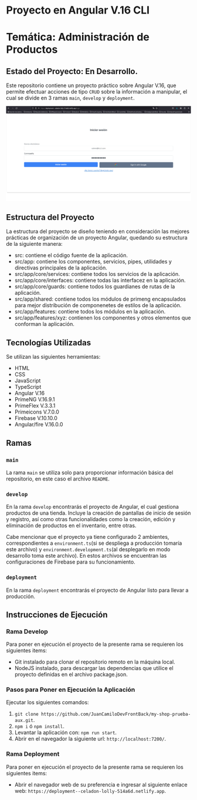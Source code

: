 # Proyecto en Angular V.16 CLI
# Temática: Administración de Productos
## Estado del Proyecto: En Desarrollo.

Este repositorio contiene un proyecto práctico sobre Angular V.16, que permite efectuar acciones de tipo `CRUD`
sobre la información a manipular, el cual se divide en 3 ramas `main`, `develop` y `deployment`.

[//]: <> (Adicionalmente el proyecto cuenta con 2 ambientes, el de `Producción` y `Desarrollo`.)

![Imagen del Proyecto](./AdminUsuarios.png)

## Estructura del Proyecto

La estructura del proyecto se diseño teniendo en consideración las mejores prácticas de organización de un proyecto Angular, quedando su estructura de la siguiente manera:
* src: contiene el código fuente de la aplicación.
* src/app: contiene los componentes, servicios, pipes, utilidades y directivas principales de la aplicación.
* src/app/core/services: contiene todos los servicios de la aplicación.
* src/app/core/interfaces: contiene todas las interfacez en la aplicación.
* src/app/core/guards: contiene todos los guardianes de rutas de la aplicación.
* src/app/shared: contiene todos los módulos de primeng encapsulados para mejor distribución de componenetes de estilos de la aplicación.
* src/app/features: contiene todos los módulos en la aplicación.
* src/app/features/xyz: contienen los componentes y otros elementos que conforman la aplicación.

## Tecnologías Utilizadas

Se utilizan las siguientes herramientas:
* HTML
* CSS
* JavaScript
* TypeScript
* Angular V.16
* PrimeNG V.16.9.1
* PrimeFlex V.3.3.1
* Primeicons V.7.0.0
* Firebase V.10.10.0
* Angular/fire V.16.0.0

## Ramas

### `main`

La rama `main` se utiliza solo para proporcionar información básica del repositorio,
en este caso el archivo `README`.

### `develop`

En la rama `develop` encontrarás el proyecto de Angular, el cual gestiona productos de una tienda. Incluye la creación de pantallas de inicio de sesión y registro, así como otras funcionalidades como la creación, edición y eliminación de productos en el inventario, entre otras.

Cabe mencionar que el proyecto ya tiene configurado 2 ambientes, correspondientes a `environment.ts`(si se despliega a producción tomaría este archivo) y `environment.development.ts`(al desplegarlo en modo desarrollo toma este archivo).
En estos archivos se encuentran las configuraciones de Firebase para su funcionamiento.

### `deployment`

En la rama `deployment` encontrarás el proyecto de Angular listo para llevar a producción.

## Instrucciones de Ejecución

### Rama Develop

Para poner en ejecución el proyecto de la presente rama se requieren los siguientes items:
* Git instalado para clonar el repositorio remoto en la máquina local.
* NodeJS instalado, para descargar las dependencias que utilice el proyecto definidas en el archivo package.json.

### Pasos para Poner en Ejecución la Aplicación

Ejecutar los siguientes comandos:
1. `git clone https://github.com/JuanCamiloDevFrontBack/my-shop-prueba-aux.git`.
2. `npm i` ó `npm install`.
4. Levantar la aplicación con: `npm run start`.
5. Abrir en el navegador la siguiente url: `http://localhost:7200/`.


### Rama Deployment

Para poner en ejecución el proyecto de la presente rama se requieren los siguientes items:
* Abrir el navegador web de su preferencia e ingresar al siguiente enlace web: `https://deployment--celadon-lolly-514a6d.netlify.app`.
